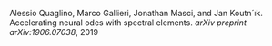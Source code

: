 Alessio Quaglino, Marco Gallieri, Jonathan Masci, and Jan Koutn´ık. Accelerating neural odes with spectral elements. *arXiv preprint arXiv:1906.07038*, 2019